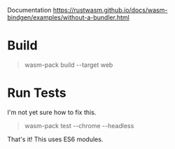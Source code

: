 Documentation
https://rustwasm.github.io/docs/wasm-bindgen/examples/without-a-bundler.html

# Build
> wasm-pack build --target web

# Run Tests
I'm not yet sure how to fix this.
> wasm-pack test --chrome --headless

That's it! This uses ES6 modules.